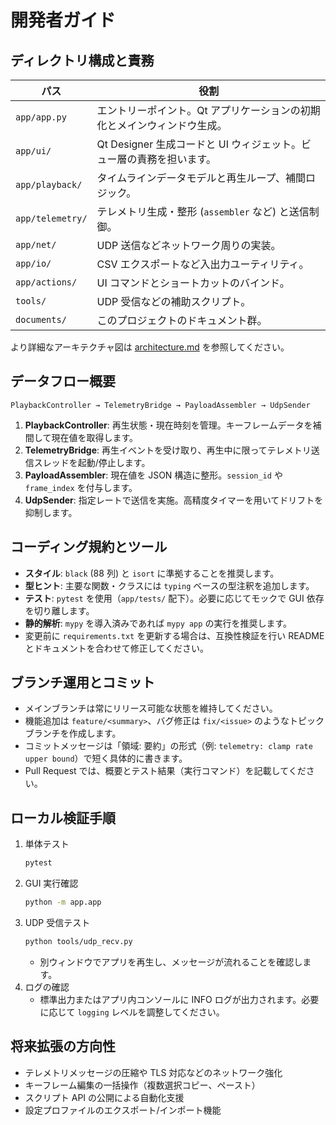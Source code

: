 # 開発者ガイド

## ディレクトリ構成と責務
| パス | 役割 |
| ---- | ---- |
| `app/app.py` | エントリーポイント。Qt アプリケーションの初期化とメインウィンドウ生成。 |
| `app/ui/` | Qt Designer 生成コードと UI ウィジェット。ビュー層の責務を担います。 |
| `app/playback/` | タイムラインデータモデルと再生ループ、補間ロジック。 |
| `app/telemetry/` | テレメトリ生成・整形 (`assembler` など) と送信制御。 |
| `app/net/` | UDP 送信などネットワーク周りの実装。 |
| `app/io/` | CSV エクスポートなど入出力ユーティリティ。 |
| `app/actions/` | UI コマンドとショートカットのバインド。 |
| `tools/` | UDP 受信などの補助スクリプト。 |
| `documents/` | このプロジェクトのドキュメント群。 |

より詳細なアーキテクチャ図は [architecture.md](architecture.md) を参照してください。

## データフロー概要
```
PlaybackController → TelemetryBridge → PayloadAssembler → UdpSender
```
1. **PlaybackController**: 再生状態・現在時刻を管理。キーフレームデータを補間して現在値を取得します。
2. **TelemetryBridge**: 再生イベントを受け取り、再生中に限ってテレメトリ送信スレッドを起動/停止します。
3. **PayloadAssembler**: 現在値を JSON 構造に整形。`session_id` や `frame_index` を付与します。
4. **UdpSender**: 指定レートで送信を実施。高精度タイマーを用いてドリフトを抑制します。

## コーディング規約とツール
- **スタイル**: `black` (88 列) と `isort` に準拠することを推奨します。
- **型ヒント**: 主要な関数・クラスには `typing` ベースの型注釈を追加します。
- **テスト**: `pytest` を使用（`app/tests/` 配下）。必要に応じてモックで GUI 依存を切り離します。
- **静的解析**: `mypy` を導入済みであれば `mypy app` の実行を推奨します。
- 変更前に `requirements.txt` を更新する場合は、互換性検証を行い README とドキュメントを合わせて修正してください。

## ブランチ運用とコミット
- メインブランチは常にリリース可能な状態を維持してください。
- 機能追加は `feature/<summary>`、バグ修正は `fix/<issue>` のようなトピックブランチを作成します。
- コミットメッセージは「領域: 要約」の形式（例: `telemetry: clamp rate upper bound`）で短く具体的に書きます。
- Pull Request では、概要とテスト結果（実行コマンド）を記載してください。

## ローカル検証手順
1. 単体テスト
   ```bash
   pytest
   ```
2. GUI 実行確認
   ```bash
   python -m app.app
   ```
3. UDP 受信テスト
   ```bash
   python tools/udp_recv.py
   ```
   - 別ウィンドウでアプリを再生し、メッセージが流れることを確認します。
4. ログの確認
   - 標準出力またはアプリ内コンソールに INFO ログが出力されます。必要に応じて `logging` レベルを調整してください。

## 将来拡張の方向性
- テレメトリメッセージの圧縮や TLS 対応などのネットワーク強化
- キーフレーム編集の一括操作（複数選択コピー、ペースト）
- スクリプト API の公開による自動化支援
- 設定プロファイルのエクスポート/インポート機能
